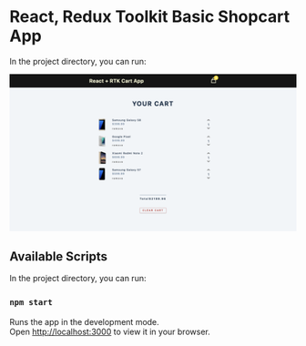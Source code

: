# React, Redux Toolkit Basic Shopcart App
In the project directory, you can run:

![Screenshot](screenshot.png)
## Available Scripts

In the project directory, you can run:

### `npm start`

Runs the app in the development mode.\
Open [http://localhost:3000](http://localhost:3000) to view it in your browser.


